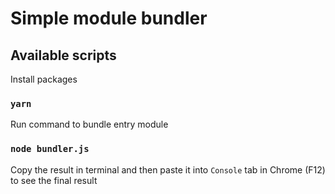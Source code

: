 # Simple module bundler

## Available scripts

Install packages
### `yarn`

Run command to bundle entry module
### `node bundler.js`

Copy the result in terminal and then paste it into `Console` tab in Chrome (F12) to see the final result
